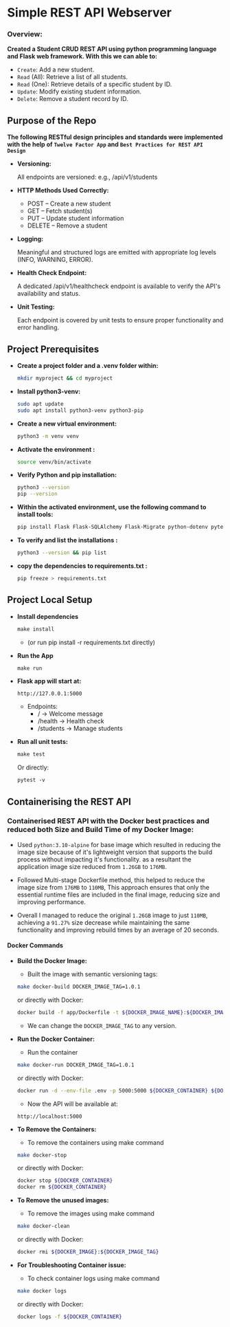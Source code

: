 # Simple REST API Webserver

### Overview: 
**Created a Student CRUD REST API using python programming language and Flask web framework.
With this we can able to:**
- `Create`: Add a new student.
- `Read` (All): Retrieve a list of all students.
- `Read` (One): Retrieve details of a specific student by ID.
- `Update`: Modify existing student information.
- `Delete`: Remove a student record by ID.

## Purpose of the Repo

**The following RESTful design principles and standards were implemented with the help of `Twelve Factor App` and `Best Practices for REST API Design`**

- **Versioning:**

  All endpoints are versioned:
    e.g., /api/v1/students

- **HTTP Methods Used Correctly:**
  - POST – Create a new student
  - GET – Fetch student(s)
  - PUT – Update student information
  - DELETE – Remove a student

- **Logging:**

  Meaningful and structured logs are emitted with appropriate log levels (INFO, WARNING, ERROR).

- **Health Check Endpoint:**

  A dedicated /api/v1/healthcheck endpoint is available to verify the API's availability and status.

- **Unit Testing:**

  Each endpoint is covered by unit tests to ensure proper functionality and error handling.


## Project Prerequisites

- **Create a project folder and a .venv folder within:**
  ```sh
  mkdir myproject && cd myproject
  ```

- **Install python3-venv:**
  ```sh
  sudo apt update
  sudo apt install python3-venv python3-pip
  ```

- **Create a new virtual environment:**
  ```sh
  python3 -m venv venv
  ```

- **Activate the environment :**
  ```sh
  source venv/bin/activate
  ```  

- **Verify Python and pip installation:**
  ```sh
  python3 --version
  pip --version
  ```

- **Within the activated environment, use the following command to install tools:**
  ```sh
  pip install Flask Flask-SQLAlchemy Flask-Migrate python-dotenv pytest
  ```  

- **To verify and list the installations :**
  ```sh
  python3 --version && pip list
  ```

- **copy the dependencies to requirements.txt :**
  ```sh
  pip freeze > requirements.txt
  ```

## Project Local Setup

- **Install dependencies**
  ```txt
  make install
  ```
  - (or run pip install -r requirements.txt directly)

- **Run the App**
  ```txt
  make run
  ```

- **Flask app will start at:**
  ```url
  http://127.0.0.1:5000
  ```

  - Endpoints:
    - / → Welcome message
    - /health → Health check
    - /students → Manage students
      
- **Run all unit tests:**
  ```txt
  make test
  ```
  Or directly:

  ```txt
  pytest -v
  ```

## Containerising the REST API

### Containerised REST API with the Docker best practices and reduced both Size and Build Time of my Docker Image:
  - Used `python:3.10-alpine` for base image which resulted in reducing the image size because of it's lightweight version that supports the build process without impacting it's functionality. as a resultant the application image size reduced from `1.26GB` to `176MB`.

  - Followed Multi-stage Dockerfile method, this helped to reduce the image size from `176MB` to `110MB`, This approach ensures that only the essential runtime files are included in the final image, reducing size and improving performance.

  - Overall I managed to reduce the original `1.26GB` image to just `110MB`, achieving a `91.27%` size decrease while maintaining the same functionality and improving rebuild times by an average of 20 seconds.

#### Docker Commands

- **Build the Docker Image:**
  - Built the image with semantic versioning tags:
  ```sh
  make docker-build DOCKER_IMAGE_TAG=1.0.1
  ```

  or directly with Docker:
  ```sh
  docker build -f app/Dockerfile -t ${DOCKER_IMAGE_NAME}:${DOCKER_IMAGE_TAG} .
  ```
  - We can change the `DOCKER_IMAGE_TAG` to any version.

- **Run the Docker Container:**
  - Run the container 
  ```sh
  make docker-run DOCKER_IMAGE_TAG=1.0.1
  ```
  or directly with Docker:

  ```sh
  docker run -d --env-file .env -p 5000:5000 ${DOCKER_CONTAINER} ${DOCKER_IMAGE_NAME}:${DOCKER_IMAGE_TAG}
  ```
  - Now the API will be available at:
  ```url
  http://localhost:5000
  ```

- **To Remove the Containers:**
  - To remove the containers using make command
  ```sh
  make docker-stop
  ```

  or directly with Docker:

  ```sh 
  docker stop ${DOCKER_CONTAINER}
  docker rm ${DOCKER_CONTAINER}
  ```

- **To Remove the unused images:**
  - To remove the images using make command
  ```sh
  make docker-clean
  ```

  or directly with Docker:

  ```sh
  docker rmi ${DOCKER_IMAGE}:${DOCKER_IMAGE_TAG}
  ```

- **For Troubleshooting Container issue:**
  - To check container logs using make command
  ```sh
  make docker logs
  ```
  or directly with Docker:

  ```sh
  docker logs -f ${DOCKER_CONTAINER}
  ```
  
